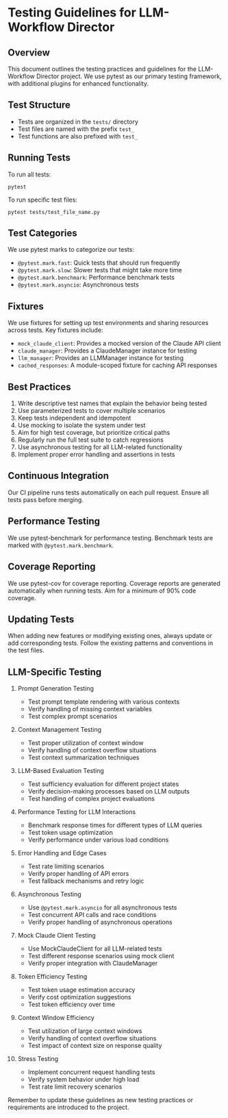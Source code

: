 # Testing Guidelines for LLM-Workflow Director

## Overview
This document outlines the testing practices and guidelines for the LLM-Workflow Director project. We use pytest as our primary testing framework, with additional plugins for enhanced functionality.

## Test Structure
- Tests are organized in the `tests/` directory
- Test files are named with the prefix `test_`
- Test functions are also prefixed with `test_`

## Running Tests
To run all tests:
```
pytest
```

To run specific test files:
```
pytest tests/test_file_name.py
```

## Test Categories
We use pytest marks to categorize our tests:
- `@pytest.mark.fast`: Quick tests that should run frequently
- `@pytest.mark.slow`: Slower tests that might take more time
- `@pytest.mark.benchmark`: Performance benchmark tests
- `@pytest.mark.asyncio`: Asynchronous tests

## Fixtures
We use fixtures for setting up test environments and sharing resources across tests. Key fixtures include:
- `mock_claude_client`: Provides a mocked version of the Claude API client
- `claude_manager`: Provides a ClaudeManager instance for testing
- `llm_manager`: Provides an LLMManager instance for testing
- `cached_responses`: A module-scoped fixture for caching API responses

## Best Practices
1. Write descriptive test names that explain the behavior being tested
2. Use parameterized tests to cover multiple scenarios
3. Keep tests independent and idempotent
4. Use mocking to isolate the system under test
5. Aim for high test coverage, but prioritize critical paths
6. Regularly run the full test suite to catch regressions
7. Use asynchronous testing for all LLM-related functionality
8. Implement proper error handling and assertions in tests

## Continuous Integration
Our CI pipeline runs tests automatically on each pull request. Ensure all tests pass before merging.

## Performance Testing
We use pytest-benchmark for performance testing. Benchmark tests are marked with `@pytest.mark.benchmark`.

## Coverage Reporting
We use pytest-cov for coverage reporting. Coverage reports are generated automatically when running tests. Aim for a minimum of 90% code coverage.

## Updating Tests
When adding new features or modifying existing ones, always update or add corresponding tests. Follow the existing patterns and conventions in the test files.

## LLM-Specific Testing
1. Prompt Generation Testing
   - Test prompt template rendering with various contexts
   - Verify handling of missing context variables
   - Test complex prompt scenarios

2. Context Management Testing
   - Test proper utilization of context window
   - Verify handling of context overflow situations
   - Test context summarization techniques

3. LLM-Based Evaluation Testing
   - Test sufficiency evaluation for different project states
   - Verify decision-making processes based on LLM outputs
   - Test handling of complex project evaluations

4. Performance Testing for LLM Interactions
   - Benchmark response times for different types of LLM queries
   - Test token usage optimization
   - Verify performance under various load conditions

5. Error Handling and Edge Cases
   - Test rate limiting scenarios
   - Verify proper handling of API errors
   - Test fallback mechanisms and retry logic

6. Asynchronous Testing
   - Use `@pytest.mark.asyncio` for all asynchronous tests
   - Test concurrent API calls and race conditions
   - Verify proper handling of asynchronous operations

7. Mock Claude Client Testing
   - Use MockClaudeClient for all LLM-related tests
   - Test different response scenarios using mock client
   - Verify proper integration with ClaudeManager

8. Token Efficiency Testing
   - Test token usage estimation accuracy
   - Verify cost optimization suggestions
   - Test token efficiency over time

9. Context Window Efficiency
   - Test utilization of large context windows
   - Verify handling of context overflow situations
   - Test impact of context size on response quality

10. Stress Testing
    - Implement concurrent request handling tests
    - Verify system behavior under high load
    - Test rate limit recovery scenarios

Remember to update these guidelines as new testing practices or requirements are introduced to the project.
